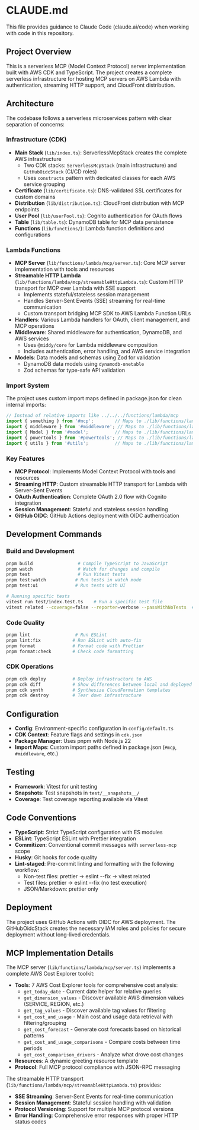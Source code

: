 # CLAUDE.md

This file provides guidance to Claude Code (claude.ai/code) when working with code in this repository.

## Project Overview

This is a serverless MCP (Model Context Protocol) server implementation built with AWS CDK and TypeScript. The project creates a complete serverless infrastructure for hosting MCP servers on AWS Lambda with authentication, streaming HTTP support, and CloudFront distribution.

## Architecture

The codebase follows a serverless microservices pattern with clear separation of concerns:

### Infrastructure (CDK)

- **Main Stack** (`lib/index.ts`): ServerlessMcpStack creates the complete AWS infrastructure
  - Two CDK stacks: `ServerlessMcpStack` (main infrastructure) and `GitHubOidcStack` (CI/CD roles)
  - Uses `constructs` pattern with dedicated classes for each AWS service grouping
- **Certificate** (`lib/certificate.ts`): DNS-validated SSL certificates for custom domains
- **Distribution** (`lib/distribution.ts`): CloudFront distribution with MCP endpoints
- **User Pool** (`lib/userPool.ts`): Cognito authentication for OAuth flows
- **Table** (`lib/table.ts`): DynamoDB table for MCP data persistence
- **Functions** (`lib/functions/`): Lambda function definitions and configurations

### Lambda Functions

- **MCP Server** (`lib/functions/lambda/mcp/server.ts`): Core MCP server implementation with tools and resources
- **Streamable HTTP Lambda** (`lib/functions/lambda/mcp/streamableHttpLambda.ts`): Custom HTTP transport for MCP over Lambda with SSE support
  - Implements stateful/stateless session management
  - Handles Server-Sent Events (SSE) streaming for real-time communication
  - Custom transport bridging MCP SDK to AWS Lambda Function URLs
- **Handlers**: Various Lambda handlers for OAuth, client management, and MCP operations
- **Middleware**: Shared middleware for authentication, DynamoDB, and AWS services
  - Uses `@middy/core` for Lambda middleware composition
  - Includes authentication, error handling, and AWS service integration
- **Models**: Data models and schemas using Zod for validation
  - DynamoDB data models using `dynamodb-onetable`
  - Zod schemas for type-safe API validation

### Import System

The project uses custom import maps defined in package.json for clean internal imports:

```typescript
// Instead of relative imports like ../../../functions/lambda/mcp
import { something } from '#mcp';        // Maps to ./lib/functions/lambda/mcp/index.js
import { middleware } from '#middleware'; // Maps to ./lib/functions/lambda/middleware/index.js
import { Model } from '#model';          // Maps to ./lib/functions/lambda/model/index.js
import { powertools } from '#powertools'; // Maps to ./lib/functions/lambda/powertools/index.js
import { utils } from '#utils';          // Maps to ./lib/functions/lambda/utils/index.js
```

### Key Features

- **MCP Protocol**: Implements Model Context Protocol with tools and resources
- **Streaming HTTP**: Custom streamable HTTP transport for Lambda with Server-Sent Events
- **OAuth Authentication**: Complete OAuth 2.0 flow with Cognito integration
- **Session Management**: Stateful and stateless session handling
- **GitHub OIDC**: GitHub Actions deployment with OIDC authentication

## Development Commands

### Build and Development

```bash
pnpm build                 # Compile TypeScript to JavaScript
pnpm watch                 # Watch for changes and compile
pnpm test                  # Run Vitest tests
pnpm test:watch           # Run tests in watch mode
pnpm test:ui              # Run tests with UI

# Running specific tests
vitest run test/index.test.ts    # Run a specific test file
vitest related --coverage=false --reporter=verbose --passWithNoTests  # Used by lint-staged
```

### Code Quality

```bash
pnpm lint                 # Run ESLint
pnpm lint:fix            # Run ESLint with auto-fix
pnpm format              # Format code with Prettier
pnpm format:check        # Check code formatting
```

### CDK Operations

```bash
pnpm cdk deploy          # Deploy infrastructure to AWS
pnpm cdk diff            # Show differences between local and deployed
pnpm cdk synth           # Synthesize CloudFormation templates
pnpm cdk destroy         # Tear down infrastructure
```

## Configuration

- **Config**: Environment-specific configuration in `config/default.ts`
- **CDK Context**: Feature flags and settings in `cdk.json`
- **Package Manager**: Uses pnpm with Node.js 22
- **Import Maps**: Custom import paths defined in package.json (`#mcp`, `#middleware`, etc.)

## Testing

- **Framework**: Vitest for unit testing
- **Snapshots**: Test snapshots in `test/__snapshots__/`
- **Coverage**: Test coverage reporting available via Vitest

## Code Conventions

- **TypeScript**: Strict TypeScript configuration with ES modules
- **ESLint**: TypeScript ESLint with Prettier integration
- **Commitizen**: Conventional commit messages with `serverless-mcp` scope
- **Husky**: Git hooks for code quality
- **Lint-staged**: Pre-commit linting and formatting with the following workflow:
  - Non-test files: prettier → eslint --fix → vitest related
  - Test files: prettier → eslint --fix (no test execution)
  - JSON/Markdown: prettier only

## Deployment

The project uses GitHub Actions with OIDC for AWS deployment. The GitHubOidcStack creates the necessary IAM roles and policies for secure deployment without long-lived credentials.

## MCP Implementation Details

The MCP server (`lib/functions/lambda/mcp/server.ts`) implements a complete AWS Cost Explorer toolkit:

- **Tools**: 7 AWS Cost Explorer tools for comprehensive cost analysis:
  - `get_today_date` - Current date helper for relative queries
  - `get_dimension_values` - Discover available AWS dimension values (SERVICE, REGION, etc.)
  - `get_tag_values` - Discover available tag values for filtering
  - `get_cost_and_usage` - Main cost and usage data retrieval with filtering/grouping
  - `get_cost_forecast` - Generate cost forecasts based on historical patterns
  - `get_cost_and_usage_comparisons` - Compare costs between time periods
  - `get_cost_comparison_drivers` - Analyze what drove cost changes
- **Resources**: A dynamic greeting resource template
- **Protocol**: Full MCP protocol compliance with JSON-RPC messaging

The streamable HTTP transport (`lib/functions/lambda/mcp/streamableHttpLambda.ts`) provides:

- **SSE Streaming**: Server-Sent Events for real-time communication
- **Session Management**: Stateful session handling with validation
- **Protocol Versioning**: Support for multiple MCP protocol versions
- **Error Handling**: Comprehensive error responses with proper HTTP status codes


